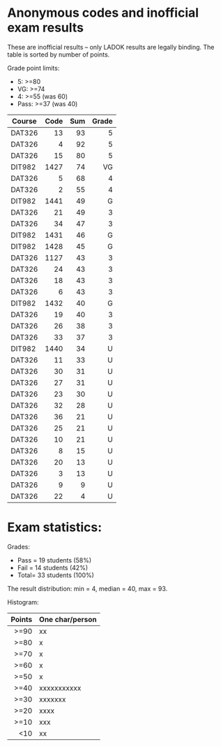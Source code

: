 # Anonymous codes and inofficial exam results

These are inofficial results – only LADOK results are legally binding.
The table is sorted by number of points.

Grade point limits:
* 5:    >=80
* VG:   >=74
* 4:    >=55 (was 60)
* Pass: >=37 (was 40)


| Course | Code | Sum | Grade |
| ------ | ----:| ---:| -----:|
| DAT326 |   13 |  93 |  5    |
| DAT326 |    4 |  92 |  5    |
| DAT326 |   15 |  80 |  5    |
| DIT982 | 1427 |  74 | VG    |
| DAT326 |    5 |  68 |  4    |
| DAT326 |    2 |  55 |  4    |
| DIT982 | 1441 |  49 |  G    |
| DAT326 |   21 |  49 |  3    |
| DAT326 |   34 |  47 |  3    |
| DIT982 | 1431 |  46 |  G    |
| DIT982 | 1428 |  45 |  G    |
| DAT326 | 1127 |  43 |  3    |
| DAT326 |   24 |  43 |  3    |
| DAT326 |   18 |  43 |  3    |
| DAT326 |    6 |  43 |  3    |
| DIT982 | 1432 |  40 |  G    |
| DAT326 |   19 |  40 |  3    |
| DAT326 |   26 |  38 |  3    |
| DAT326 |   33 |  37 |  3    |
| DIT982 | 1440 |  34 |  U    |
| DAT326 |   11 |  33 |  U    |
| DAT326 |   30 |  31 |  U    |
| DAT326 |   27 |  31 |  U    |
| DAT326 |   23 |  30 |  U    |
| DAT326 |   32 |  28 |  U    |
| DAT326 |   36 |  21 |  U    |
| DAT326 |   25 |  21 |  U    |
| DAT326 |   10 |  21 |  U    |
| DAT326 |    8 |  15 |  U    |
| DAT326 |   20 |  13 |  U    |
| DAT326 |    3 |  13 |  U    |
| DAT326 |    9 |   9 |  U    |
| DAT326 |   22 |   4 |  U    |

# Exam statistics:

Grades:
* Pass = 19 students (58%)
* Fail = 14 students (42%)
* Total= 33 students (100%)

The result distribution: min = 4, median = 40, max = 93.

Histogram:

| Points | One char/person |
| ------:|:--------------- |
|   >=90 | xx              |
|   >=80 | x               |
|   >=70 | x               |
|   >=60 | x               |
|   >=50 | x               |
|   >=40 | xxxxxxxxxxx     |
|   >=30 | xxxxxxx         |
|   >=20 | xxxx            |
|   >=10 | xxx             |
|    <10 | xx              |
